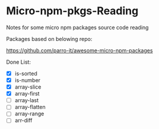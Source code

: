 # Micro-npm-pkgs-Reading

Notes for some micro npm packages source code reading

Packages based on belowing repo:

https://github.com/parro-it/awesome-micro-npm-packages

Done List:

- [x] is-sorted
- [x] is-number
- [x] array-slice
- [x] array-first
- [ ] array-last
- [ ] array-flatten
- [ ] array-range
- [ ] arr-diff
